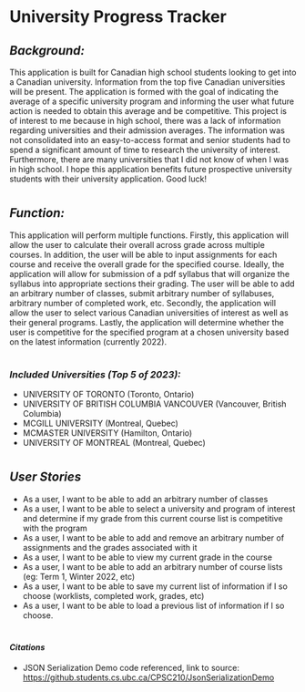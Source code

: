 # **University Progress Tracker**

## *Background:*
This application is built for Canadian high school students looking to get into a
Canadian university. Information from the top five Canadian universities will be present. The application is formed with 
the goal of indicating the average of a specific university program and informing the user what future action is needed
to obtain this average and be competitive. This project is of interest to me because in high school,
there was a lack of information regarding universities and their admission averages. 
The information was not consolidated into an easy-to-access format and senior students 
had to spend a significant amount of time to research the university of interest. Furthermore,
there are many universities that I did not know of when I was in high school. I hope this application
benefits future prospective university students with their university application. Good luck! 
#

## *Function:*
This application will perform multiple functions. Firstly, this application will allow the user to calculate
their overall across grade across multiple courses. In addition, the user will be able to input assignments for each
course and receive the overall grade for the specified course. Ideally, the application will allow for submission
of a pdf syllabus that will organize the syllabus into appropriate sections their grading. The user will be 
able to add an arbitrary number of classes, submit arbitrary number of syllabuses, arbitrary number of completed work, 
etc. Secondly, the application will allow the user to select various Canadian universities of interest as well as their 
general programs. Lastly, the application will determine whether the user is competitive for the specified program at a
chosen university based on the latest information (currently 2022).

#
### *Included Universities (Top 5 of 2023):*
- UNIVERSITY OF TORONTO (Toronto, Ontario)
- UNIVERSITY OF BRITISH COLUMBIA VANCOUVER (Vancouver, British Columbia)
- MCGILL UNIVERSITY (Montreal, Quebec)
- MCMASTER UNIVERSITY (Hamilton, Ontario)
- UNIVERSITY OF MONTREAL (Montreal, Quebec)



#
[//]: # (An example of text with **bold** and *italic* fonts.  )

## *User Stories*
- As a user, I want to be able to add an arbitrary number of classes 
- As a user, I want to be able to select a university and program of interest and determine if my grade from this current course list is competitive with the program
- As a user, I want to be able to add and remove an arbitrary number of assignments and the grades associated with it
- As a user, I want to be able to view my current grade in the course
- As a user, I want to be able to add an arbitrary number of course lists (eg: Term 1, Winter 2022, etc)
- As a user, I want to be able to save my current list of information if I so choose (worklists, completed work, grades, etc)
- As a user, I want to be able to load a previous list of information if I so choose.

#
#### *Citations*
- JSON Serialization Demo code referenced, link to source: https://github.students.cs.ubc.ca/CPSC210/JsonSerializationDemo